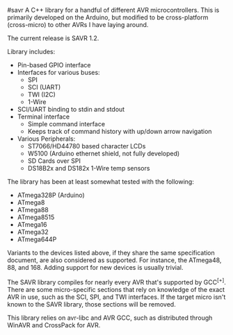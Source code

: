 #savr
A C++ library for a handful of different AVR microcontrollers. This is primarily developed on the Arduino, but modified to be cross-platform (cross-micro) to other AVRs I have laying around.

The current release is SAVR 1.2.

Library includes:
  * Pin-based GPIO interface
  * Interfaces for various buses:
    * SPI
    * SCI (UART)
    * TWI (I2C)
    * 1-Wire
  * SCI/UART binding to stdin and stdout
  * Terminal interface
    * Simple command interface
    * Keeps track of command history with up/down arrow navigation
  * Various Peripherals:
    * ST7066/HD44780 based character LCDs
    * W5100 (Arduino ethernet shield, not fully developed)
    * SD Cards over SPI
    * DS18B2x and DS182x 1-Wire temp sensors

The library has been at least somewhat tested with the following:
  * ATmega328P (Arduino)
  * ATmega8
  * ATmega88
  * ATmega8515
  * ATmega16
  * ATmega32
  * ATmega644P

Variants to the devices listed above, if they share the same specification document, are also considered as supported. For instance, the ATmega48, 88, and 168. Adding support for new devices is usually trivial.

The SAVR library compiles for nearly every AVR that's supported by GCC<span title="OK, so I have no data to back that up. I think that's the case, and it sure does sound good, right?"><sup>[+]</sup></span>. There are some micro-specific sections that rely on knowledge of the exact AVR in use, such as the SCI, SPI, and TWI interfaces. If the target micro isn't known to the SAVR library, those sections will be removed.

This library relies on avr-libc and AVR GCC, such as distributed through WinAVR and CrossPack for AVR.
